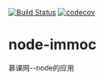 [![Build Status](https://travis-ci.org/Heyff12/node-immoc.svg?branch=master)](https://travis-ci.org/Heyff12/node-immoc)
[![codecov](https://codecov.io/gh/Heyff12/node-immoc/branch/master/graph/badge.svg)](https://codecov.io/gh/Heyff12/node-immoc)
# node-immoc
慕课网--node的应用
